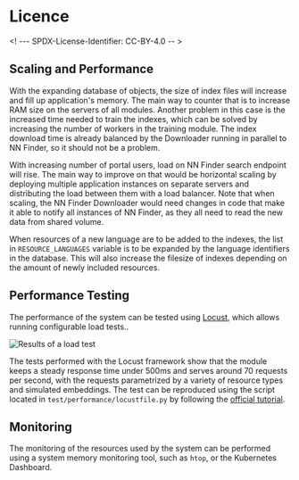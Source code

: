 # Licence

<! --- SPDX-License-Identifier: CC-BY-4.0  -- >

## Scaling and Performance

With the expanding database of objects, the size of index files will increase and fill up application's memory. The main way to counter that is to increase RAM size on the servers of all modules. Another problem in this case is the increased time needed to train the indexes, which can be solved by increasing the number of workers in the training module. The index download time is already balanced by the Downloader running in parallel to NN Finder, so it should not be a problem.

With increasing number of portal users, load on NN Finder search endpoint will rise. The main way to improve on that would be horizontal scaling by deploying multiple application instances on separate servers and distributing the load between them with a load balancer. Note that when scaling, the NN Finder Downloader would need changes in code that make it able to notify all instances of NN Finder, as they all need to read the new data from shared volume.

When resources of a new language are to be added to the indexes, the list in `RESOURCE_LANGUAGES` variable is to be expanded by the language identifiers in the database. This will also increase the filesize of indexes depending on the amount of newly included resources.

## Performance Testing

The performance of the system can be tested using [Locust](https://locust.io/), which allows running configurable load tests..

![Results of a load test](assets/test-2023-12-21.png)

The tests performed with the Locust framework show that the module keeps a steady response time under 500ms and serves around 70 requests per second, with the requests parametrized by a variety of resource types and simulated embeddings. The test can be reproduced using the script located in `test/performance/locustfile.py` by following the [official tutorial](https://docs.locust.io/en/stable/quickstart.html).

## Monitoring

The monitoring of the resources used by the system can be performed using a system memory monitoring tool, such as `htop`, or the Kubernetes Dashboard.
